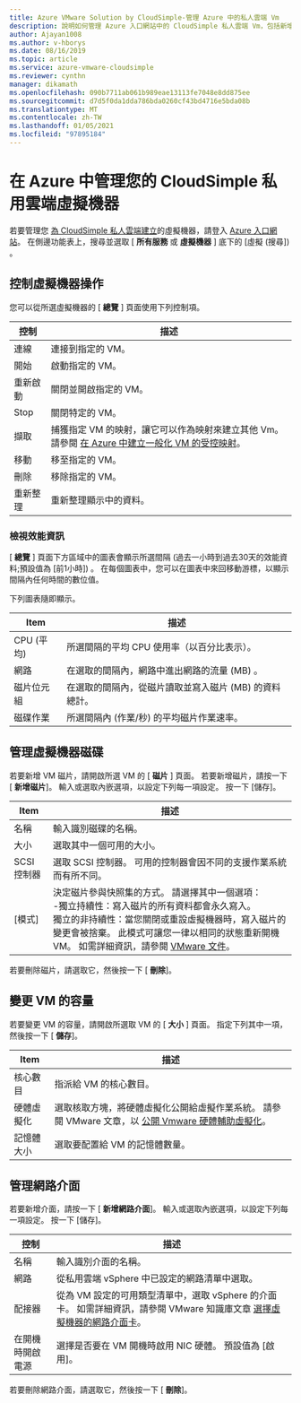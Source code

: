 ```yaml
---
title: Azure VMware Solution by CloudSimple-管理 Azure 中的私人雲端 Vm
description: 說明如何管理 Azure 入口網站中的 CloudSimple 私人雲端 Vm，包括新增磁片、變更 VM 容量，以及新增網路介面
author: Ajayan1008
ms.author: v-hborys
ms.date: 08/16/2019
ms.topic: article
ms.service: azure-vmware-cloudsimple
ms.reviewer: cynthn
manager: dikamath
ms.openlocfilehash: 090b7711ab061b989eae13113fe7048e8dd875ee
ms.sourcegitcommit: d7d5f0da1dda786bda0260cf43bd4716e5bda08b
ms.translationtype: MT
ms.contentlocale: zh-TW
ms.lasthandoff: 01/05/2021
ms.locfileid: "97895184"
---
```

# <a name="manage-your-cloudsimple-private-cloud-virtual-machines-in-azure"></a>在 Azure 中管理您的 CloudSimple 私用雲端虛擬機器

若要管理您 [為 CloudSimple 私人雲端建立](azure-create-vm.md)的虛擬機器，請登入 [Azure 入口網站](https://portal.azure.com)。 在側邊功能表上，搜尋並選取 [ **所有服務** 或 **虛擬機器** ] 底下的 [虛擬 (搜尋]) 。

## <a name="control-virtual-machine-operation"></a>控制虛擬機器操作

您可以從所選虛擬機器的 [ **總覽** ] 頁面使用下列控制項。

| 控制 | 描述 |
| ------------ | ------------- |
| 連線 | 連接到指定的 VM。  |
| 開始 | 啟動指定的 VM。  |
| 重新啟動 | 關閉並開啟指定的 VM。  |
| Stop | 關閉特定的 VM。  |
| 擷取 | 捕獲指定 VM 的映射，讓它可以作為映射來建立其他 Vm。 請參閱 [在 Azure 中建立一般化 VM 的受控映射](../virtual-machines/windows/capture-image-resource.md)。   |
| 移動 | 移至指定的 VM。  |
| 刪除 | 移除指定的 VM。  |
| 重新整理 | 重新整理顯示中的資料。  |

### <a name="view-performance-information"></a>檢視效能資訊

[ **總覽** ] 頁面下方區域中的圖表會顯示所選間隔 (過去一小時到過去30天的效能資料;預設值為 [前1小時]) 。 在每個圖表中，您可以在圖表中來回移動游標，以顯示間隔內任何時間的數位值。

下列圖表隨即顯示。

| Item | 描述 |
| ------------ | ------------- |
| CPU (平均)  | 所選間隔的平均 CPU 使用率（以百分比表示）。   |
| 網路 | 在選取的間隔內，網路中進出網路的流量 (MB) 。  |
| 磁片位元組 | 在選取的間隔內，從磁片讀取並寫入磁片 (MB) 的資料總計。  |
| 磁碟作業 | 所選間隔內 (作業/秒) 的平均磁片作業速率。 |

## <a name="manage-vm-disks"></a>管理虛擬機器磁碟

若要新增 VM 磁片，請開啟所選 VM 的 [ **磁片** ] 頁面。 若要新增磁片，請按一下 [ **新增磁片**]。 輸入或選取內嵌選項，以設定下列每一項設定。 按一下 [儲存]。

   | Item | 描述 |
   | ------------ | ------------- |
   | 名稱 | 輸入識別磁碟的名稱。  |
   | 大小 | 選取其中一個可用的大小。  |
   | SCSI 控制器 | 選取 SCSI 控制器。 可用的控制器會因不同的支援作業系統而有所不同。  |
   | [模式] | 決定磁片參與快照集的方式。 請選擇其中一個選項： <br> -獨立持續性：寫入磁片的所有資料都會永久寫入。<br> 獨立的非持續性：當您關閉或重設虛擬機器時，寫入磁片的變更會被捨棄。  此模式可讓您一律以相同的狀態重新開機 VM。 如需詳細資訊，請參閱 [VMware 文件](https://docs.vmware.com/en/VMware-vSphere/6.5/com.vmware.vsphere.vm_admin.doc/GUID-8B6174E6-36A8-42DA-ACF7-0DA4D8C5B084.html)。 |

若要刪除磁片，請選取它，然後按一下 [ **刪除**]。

## <a name="change-the-capacity-of-the-vm"></a>變更 VM 的容量

若要變更 VM 的容量，請開啟所選取 VM 的 [ **大小** ] 頁面。 指定下列其中一項，然後按一下 [ **儲存**]。

| Item | 描述 |
| ------------ | ------------- |
| 核心數目 | 指派給 VM 的核心數目。  |
| 硬體虛擬化 | 選取核取方塊，將硬體虛擬化公開給虛擬作業系統。 請參閱 VMware 文章，以 [公開 Vmware 硬體輔助虛擬化](https://docs.vmware.com/en/VMware-vSphere/6.5/com.vmware.vsphere.vm_admin.doc/GUID-2A98801C-68E8-47AF-99ED-00C63E4857F6.html)。 |
| 記憶體大小 | 選取要配置給 VM 的記憶體數量。  

## <a name="manage-network-interfaces"></a>管理網路介面

若要新增介面，請按一下 [ **新增網路介面**]。 輸入或選取內嵌選項，以設定下列每一項設定。 按一下 [儲存]。

   | 控制 | 描述 |
   | ------------ | ------------- |
   | 名稱 | 輸入識別介面的名稱。  |
   | 網路 | 從私用雲端 vSphere 中已設定的網路清單中選取。  |
   | 配接器 | 從為 VM 設定的可用類型清單中，選取 vSphere 的介面卡。 如需詳細資訊，請參閱 VMware 知識庫文章 [選擇虛擬機器的網路介面卡](https://kb.vmware.com/s/article/1001805)。 |
   | 在開機時開啟電源 | 選擇是否要在 VM 開機時啟用 NIC 硬體。 預設值為 [啟用]。 |

若要刪除網路介面，請選取它，然後按一下 [ **刪除**]。
